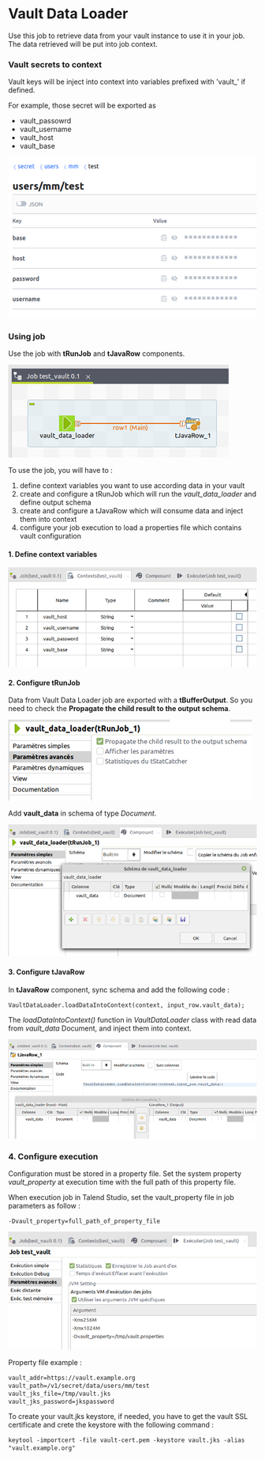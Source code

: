 # Vault Data Loader

Use this job to retrieve data from your vault instance to use it in your job. The data retrieved will be put into job context.


### Vault secrets to context

Vault keys will be inject into context into variables prefixed with 'vault_' if defined.

For example, those secret will be exported as 

 * vault_passowrd
 * vault_username
 * vault_host
 * vault_base

![image info](./screenshots/vault-0.png)


### Using job

Use the job with **tRunJob** and **tJavaRow** components.

![image info](./screenshots/vault-1.png)


To use the job, you will have to :

 1. define context variables you want to use according data in your vault
 2. create and configure a tRunJob which will run the *vault_data_loader* and define output schema
 3. create and configure a tJavaRow which will consume data and inject them into context
 4. configure your job execution to load a properties file which contains vault configuration


#### 1. Define context variables

![image info](./screenshots/vault-2.png)

#### 2. Configure tRunJob

Data from Vault Data Loader job are exported with a **tBufferOutput**. So you need to check the **Propagate the child result to the output schema**.

![image info](./screenshots/vault-3.png)

Add **vault_data** in schema of type *Document*.

![image info](./screenshots/vault-4.png)


#### 3. Configure tJavaRow

In **tJavaRow** component, sync schema and add the following code :

```
VaultDataLoader.loadDataIntoContext(context, input_row.vault_data);
```

The *loadDataIntoContext()* function in *VaultDataLoader* class with read data from *vault_data* Document, and inject them into context.

![image info](./screenshots/vault-5.png)




### 4. Configure execution

Configuration must be stored in a property file. Set the system property *vault_property* at execution time with the full path of this property file.

When execution job in Talend Studio, set the vault_property file in job parameters as follow :

```
-Dvault_property=full_path_of_property_file
```

![image info](./screenshots/vault-6.png)


Property file example :

```vault_token=df6dkl54.token
vault_addr=https://vault.example.org
vault_path=/v1/secret/data/users/mm/test
vault_jks_file=/tmp/vault.jks
vault_jks_password=jkspassword
```

To create your vault.jks keystore, if needed, you have to get the vault SSL certificate and crete the keystore with the following command :

```
keytool -importcert -file vault-cert.pem -keystore vault.jks -alias "vault.example.org"
```